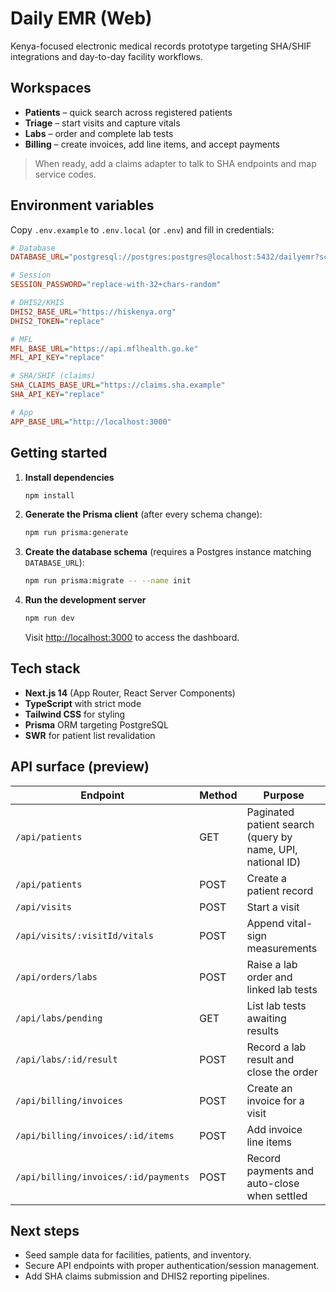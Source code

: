 # Daily EMR (Web)

Kenya-focused electronic medical records prototype targeting SHA/SHIF integrations and day-to-day facility workflows.

## Workspaces

- **Patients** – quick search across registered patients
- **Triage** – start visits and capture vitals
- **Labs** – order and complete lab tests
- **Billing** – create invoices, add line items, and accept payments

> When ready, add a claims adapter to talk to SHA endpoints and map service codes.

## Environment variables

Copy `.env.example` to `.env.local` (or `.env`) and fill in credentials:

```ini
# Database
DATABASE_URL="postgresql://postgres:postgres@localhost:5432/dailyemr?schema=public"

# Session
SESSION_PASSWORD="replace-with-32+chars-random"

# DHIS2/KHIS
DHIS2_BASE_URL="https://hiskenya.org"
DHIS2_TOKEN="replace"

# MFL
MFL_BASE_URL="https://api.mflhealth.go.ke"
MFL_API_KEY="replace"

# SHA/SHIF (claims)
SHA_CLAIMS_BASE_URL="https://claims.sha.example"
SHA_API_KEY="replace"

# App
APP_BASE_URL="http://localhost:3000"
```

## Getting started

1. **Install dependencies**

	```bash
	npm install
	```

2. **Generate the Prisma client** (after every schema change):

	```bash
	npm run prisma:generate
	```

3. **Create the database schema** (requires a Postgres instance matching `DATABASE_URL`):

	```bash
	npm run prisma:migrate -- --name init
	```

4. **Run the development server**

	```bash
	npm run dev
	```

	Visit [http://localhost:3000](http://localhost:3000) to access the dashboard.

## Tech stack

- **Next.js 14** (App Router, React Server Components)
- **TypeScript** with strict mode
- **Tailwind CSS** for styling
- **Prisma** ORM targeting PostgreSQL
- **SWR** for patient list revalidation

## API surface (preview)

| Endpoint | Method | Purpose |
| --- | --- | --- |
| `/api/patients` | GET | Paginated patient search (query by name, UPI, national ID) |
| `/api/patients` | POST | Create a patient record |
| `/api/visits` | POST | Start a visit |
| `/api/visits/:visitId/vitals` | POST | Append vital-sign measurements |
| `/api/orders/labs` | POST | Raise a lab order and linked lab tests |
| `/api/labs/pending` | GET | List lab tests awaiting results |
| `/api/labs/:id/result` | POST | Record a lab result and close the order |
| `/api/billing/invoices` | POST | Create an invoice for a visit |
| `/api/billing/invoices/:id/items` | POST | Add invoice line items |
| `/api/billing/invoices/:id/payments` | POST | Record payments and auto-close when settled |

## Next steps

- Seed sample data for facilities, patients, and inventory.
- Secure API endpoints with proper authentication/session management.
- Add SHA claims submission and DHIS2 reporting pipelines.
